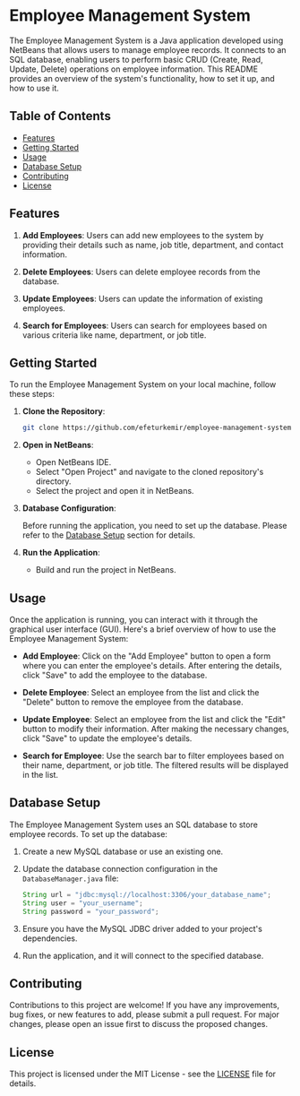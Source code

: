 # Employee Management System

The Employee Management System is a Java application developed using NetBeans that allows users to manage employee records. It connects to an SQL database, enabling users to perform basic CRUD (Create, Read, Update, Delete) operations on employee information. This README provides an overview of the system's functionality, how to set it up, and how to use it.

## Table of Contents

- [Features](#features)
- [Getting Started](#getting-started)
- [Usage](#usage)
- [Database Setup](#database-setup)
- [Contributing](#contributing)
- [License](#license)

## Features

1. **Add Employees**: Users can add new employees to the system by providing their details such as name, job title, department, and contact information.

2. **Delete Employees**: Users can delete employee records from the database.

3. **Update Employees**: Users can update the information of existing employees.

4. **Search for Employees**: Users can search for employees based on various criteria like name, department, or job title.

## Getting Started

To run the Employee Management System on your local machine, follow these steps:

1. **Clone the Repository**: 

   ```bash
   git clone https://github.com/efeturkemir/employee-management-system.git
   ```

2. **Open in NetBeans**:

   - Open NetBeans IDE.
   - Select "Open Project" and navigate to the cloned repository's directory.
   - Select the project and open it in NetBeans.

3. **Database Configuration**:

   Before running the application, you need to set up the database. Please refer to the [Database Setup](#database-setup) section for details.

4. **Run the Application**:

   - Build and run the project in NetBeans.

## Usage

Once the application is running, you can interact with it through the graphical user interface (GUI). Here's a brief overview of how to use the Employee Management System:

- **Add Employee**: Click on the "Add Employee" button to open a form where you can enter the employee's details. After entering the details, click "Save" to add the employee to the database.

- **Delete Employee**: Select an employee from the list and click the "Delete" button to remove the employee from the database.

- **Update Employee**: Select an employee from the list and click the "Edit" button to modify their information. After making the necessary changes, click "Save" to update the employee's details.

- **Search for Employee**: Use the search bar to filter employees based on their name, department, or job title. The filtered results will be displayed in the list.

## Database Setup

The Employee Management System uses an SQL database to store employee records. To set up the database:

1. Create a new MySQL database or use an existing one.

2. Update the database connection configuration in the `DatabaseManager.java` file:

   ```java
   String url = "jdbc:mysql://localhost:3306/your_database_name";
   String user = "your_username";
   String password = "your_password";
   ```

3. Ensure you have the MySQL JDBC driver added to your project's dependencies.

4. Run the application, and it will connect to the specified database.

## Contributing

Contributions to this project are welcome! If you have any improvements, bug fixes, or new features to add, please submit a pull request. For major changes, please open an issue first to discuss the proposed changes.

## License

This project is licensed under the MIT License - see the [LICENSE](LICENSE) file for details.
